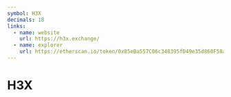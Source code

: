 ```yaml
---
symbol: H3X
decimals: 18
links:
  - name: website
    url: https://h3x.exchange/
  - name: explorer
    url: https://etherscan.io/token/0x85eBa557C06c348395fD49e35d860F58a4F7c95a
---
```


# H3X
